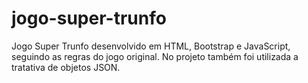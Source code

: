 # jogo-super-trunfo
Jogo Super Trunfo desenvolvido em HTML, Bootstrap e JavaScript, seguindo as regras do jogo original. No projeto também foi utilizada a tratativa de objetos JSON.
